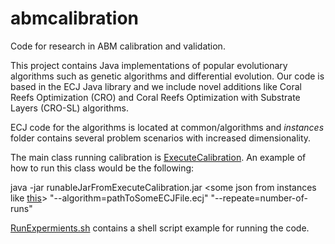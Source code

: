 # abmcalibration
Code for research in ABM calibration and validation.

This project contains Java implementations of popular evolutionary algorithms such as genetic algorithms and differential evolution. Our code is based in the ECJ Java library and we include novel additions like Coral Reefs Optimization (CRO) and Coral Reefs Optimization with Substrate Layers (CRO-SL) algorithms.

ECJ code for the algorithms is located at common/algorithms and <i>instances</i> folder contains several problem scenarios with increased dimensionality.

The main class running calibration is [ExecuteCalibration](ziocommon/src/main/java/es/ugr/sci2s/soccer/util/ExecuteCalibration.java). An example of how to run this class would be the following:

java -jar runableJarFromExecuteCalibration.jar <some json from instances like [this](instances/0TP/fast/input_aw_wom_fast.json)> <folder for dumping results> "--algorithm=pathToSomeECJFile.ecj" "--repeate=number-of-runs"
  
[RunExpermients.sh](common/instances/RunExperiments.sh) contains a shell script example for running the code.
